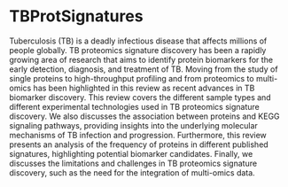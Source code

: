 # TBProtSignatures

Tuberculosis (TB) is a deadly infectious disease that affects millions of people globally. TB proteomics signature discovery has been a rapidly growing area of research that aims to identify protein biomarkers for the early detection, diagnosis, and treatment of TB. Moving from the study of single proteins to high-throughput profiling and from proteomics to multi-omics has been highlighted in this review as recent advances in TB biomarker discovery. This review covers the different sample types and different experimental technologies used in TB proteomics signature discovery. We also discusses the association between proteins and KEGG signaling pathways, providing insights into the underlying molecular mechanisms of TB infection and progression. Furthermore, this review presents an analysis of the frequency of proteins in different published signatures, highlighting potential biomarker candidates. Finally, we discusses the limitations and challenges in TB proteomics signature discovery, such as the need for the integration of multi-omics data.
